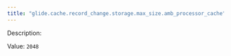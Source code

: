 ```yaml
---
title: "glide.cache.record_change.storage.max_size.amb_processor_cache"
---
```


Description: 

Value: `2048`